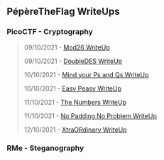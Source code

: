 ## PépèreTheFlag WriteUps

### PicoCTF - Cryptography

> 09/10/2021 - [Mod26 WriteUp](https://rlvx.github.io/docs/Mod26WriteUp.html)
> 
> 09/10/2021 - [DoubleDES WriteUp](https://rlvx.github.io/docs/DoubleDESWriteUp.html)
>
> 10/10/2021 - [Mind your Ps and Qs WriteUp](https://rlvx.github.io/docs/MindyourPsandQsWriteUp.html)
>
> 10/10/2021 - [Easy Peasy WriteUp](https://rlvx.github.io/docs/EasyPeasyWU.html)
>
> 11/10/2021 - [The Numbers WriteUp](https://rlvx.github.io/docs/TheNumbersWU.html)
>
> 11/10/2021 - [No Padding No Problem WriteUp](https://rlvx.github.io/docs/NoPaddingNoProblemWU.html)
>
> 12/10/2021 - [XtraORdinary WriteUp](https://rlvx.github.io/docs/XtraORdinaryWU.html)

### RMe - Steganography
